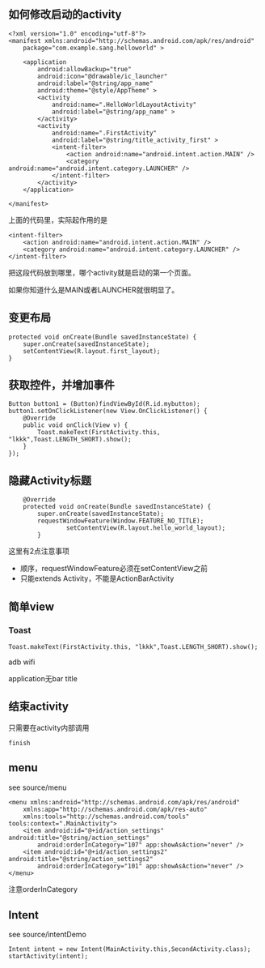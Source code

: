 
## 如何修改启动的activity

```
<?xml version="1.0" encoding="utf-8"?>
<manifest xmlns:android="http://schemas.android.com/apk/res/android"
    package="com.example.sang.helloworld" >

    <application
        android:allowBackup="true"
        android:icon="@drawable/ic_launcher"
        android:label="@string/app_name"
        android:theme="@style/AppTheme" >
        <activity
            android:name=".HelloWorldLayoutActivity"
            android:label="@string/app_name" >
        </activity>
        <activity
            android:name=".FirstActivity"
            android:label="@string/title_activity_first" >
            <intent-filter>
                <action android:name="android.intent.action.MAIN" />
                <category android:name="android.intent.category.LAUNCHER" />
            </intent-filter>
        </activity>
    </application>

</manifest>
```

上面的代码里，实际起作用的是

```
<intent-filter>
    <action android:name="android.intent.action.MAIN" />
    <category android:name="android.intent.category.LAUNCHER" />
</intent-filter>
```

把这段代码放到哪里，哪个activity就是启动的第一个页面。

如果你知道什么是MAIN或者LAUNCHER就很明显了。

## 变更布局

```
protected void onCreate(Bundle savedInstanceState) {
    super.onCreate(savedInstanceState);
    setContentView(R.layout.first_layout);
}
```


## 获取控件，并增加事件

```
Button button1 = (Button)findViewById(R.id.mybutton);
button1.setOnClickListener(new View.OnClickListener() {
    @Override
    public void onClick(View v) {
        Toast.makeText(FirstActivity.this, "lkkk",Toast.LENGTH_SHORT).show();
    }
});
```

## 隐藏Activity标题

```
    @Override
    protected void onCreate(Bundle savedInstanceState) {
        super.onCreate(savedInstanceState);
        requestWindowFeature(Window.FEATURE_NO_TITLE);
				setContentView(R.layout.hello_world_layout);
		}
```

这里有2点注意事项

- 顺序，requestWindowFeature必须在setContentView之前
- 只能extends Activity，不能是ActionBarActivity


## 简单view

### Toast

```
Toast.makeText(FirstActivity.this, "lkkk",Toast.LENGTH_SHORT).show();
```



adb wifi


application无bar title

## 结束activity

只需要在activity内部调用

```
finish
```

## menu

see source/menu

```
<menu xmlns:android="http://schemas.android.com/apk/res/android"
    xmlns:app="http://schemas.android.com/apk/res-auto"
    xmlns:tools="http://schemas.android.com/tools" tools:context=".MainActivity">
    <item android:id="@+id/action_settings" android:title="@string/action_settings"
        android:orderInCategory="107" app:showAsAction="never" />
    <item android:id="@+id/action_settings2" android:title="@string/action_settings2"
        android:orderInCategory="101" app:showAsAction="never" />
</menu>
```

注意orderInCategory




## Intent

see source/intentDemo

```
Intent intent = new Intent(MainActivity.this,SecondActivity.class);
startActivity(intent);

```